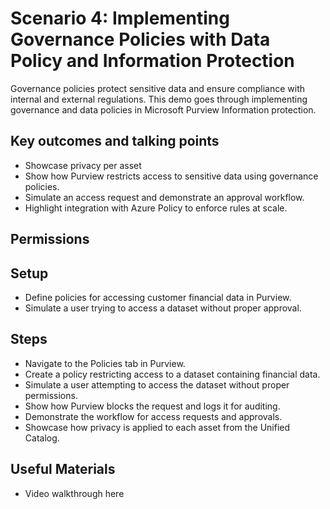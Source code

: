# Scenario 4: Implementing Governance Policies with Data Policy and Information Protection

Governance policies protect sensitive data and ensure compliance with internal and external regulations. This demo goes through implementing governance and data policies in Microsoft Purview Information protection.

## Key outcomes and talking points

- Showcase privacy per asset
- Show how Purview restricts access to sensitive data using governance policies.
- Simulate an access request and demonstrate an approval workflow.
- Highlight integration with Azure Policy to enforce rules at scale.

## Permissions

## Setup

- Define policies for accessing customer financial data in Purview.
- Simulate a user trying to access a dataset without proper approval.

## Steps

- Navigate to the Policies tab in Purview.
- Create a policy restricting access to a dataset containing financial data.
- Simulate a user attempting to access the dataset without proper permissions.
- Show how Purview blocks the request and logs it for auditing.
- Demonstrate the workflow for access requests and approvals.
- Showcase how privacy is applied to each asset from the Unified Catalog.

## Useful Materials

- Video walkthrough here
